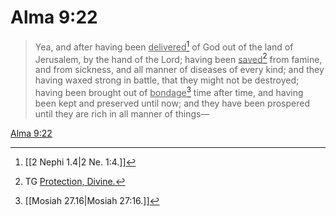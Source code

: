 # Alma 9:22

> Yea, and after having been <u>delivered</u>[^a] of God out of the land of Jerusalem, by the hand of the Lord; having been <u>saved</u>[^b] from famine, and from sickness, and all manner of diseases of every kind; and they having waxed strong in battle, that they might not be destroyed; having been brought out of <u>bondage</u>[^c] time after time, and having been kept and preserved until now; and they have been prospered until they are rich in all manner of things—

[Alma 9:22](https://www.churchofjesuschrist.org/study/scriptures/bofm/alma/9?lang=eng&id=p22#p22)


[^a]: [[2 Nephi 1.4|2 Ne. 1:4.]]
[^b]: TG [Protection, Divine.](https://www.churchofjesuschrist.org/study/scriptures/tg/protection-divine?lang=eng)
[^c]: [[Mosiah 27.16|Mosiah 27:16.]]
